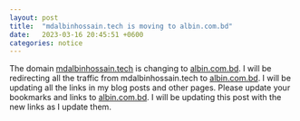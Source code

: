 ```yaml
---
layout: post
title:  "mdalbinhossain.tech is moving to albin.com.bd"
date:   2023-03-16 20:45:51 +0600
categories: notice
---
```

The domain [mdalbinhossain.tech](https://mdalbinhossain.tech) is changing to [albin.com.bd](https://albin.com.bd). I will be redirecting all the traffic from mdalbinhossain.tech to [albin.com.bd](https://albin.com.bd). I will be updating all the links in my blog posts and other pages. Please update your bookmarks and links to [albin.com.bd](https://albin.com.bd). I will be updating this post with the new links as I update them.